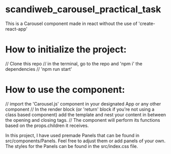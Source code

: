# scandiweb_carousel_practical_task
This is a Carousel component made in react without the use of 'create-react-app'

# How to initialize the project:
// Clone this repo
// in the terminal, go to the repo and 'npm i' the dependencies
// 'npm run start'

# How to use the component:
// import the 'Carousel.js' component in your designated App or any other component
// In the render block (or 'return' block if you're not using a class based component) add the <Carousel/> template and nest your content in between the opening and closing <Component/> tags.
// The component will perform its functions based on the props.children it receives.

In this project, I have used premade Panels that can be found in src/components/Panels. Feel free to adjust them or add panels of your own. The styles for the Panels can be found in the src/index.css file. 
